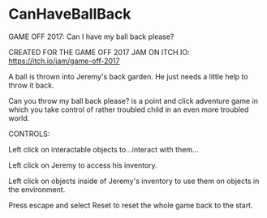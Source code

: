 # CanHaveBallBack
GAME OFF 2017: Can I have my ball back please?

CREATED FOR THE GAME OFF 2017 JAM ON ITCH.IO: https://itch.io/jam/game-off-2017

A ball is thrown into Jeremy's back garden. He just needs a little help to throw it back.

Can you throw my ball back please? is a point and click adventure game in which you take control of rather troubled child in an even more troubled world.

CONTROLS:

Left click on interactable objects to...interact with them...

Left click on Jeremy to access his inventory.

Left click on objects inside of Jeremy's inventory to use them on objects in the environment.

Press escape and select Reset to reset the whole game back to the start.
